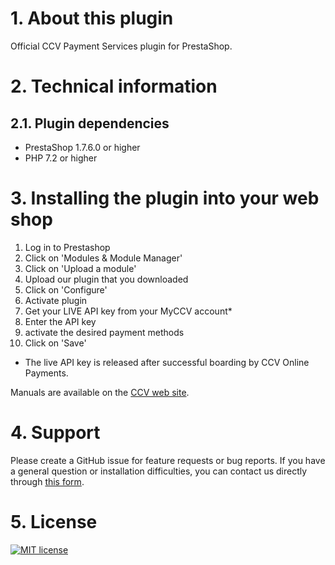 # 1. About this plugin

Official CCV Payment Services plugin for PrestaShop.

# 2. Technical information

## 2.1. Plugin dependencies

- PrestaShop 1.7.6.0 or higher
- PHP 7.2 or higher

# 3. Installing the plugin into your web shop

1. Log in to Prestashop
2. Click on 'Modules & Module Manager'
3. Click on 'Upload a module'
4. Upload our plugin that you downloaded
5. Click on 'Configure'
6. Activate plugin
7. Get your LIVE API key from your MyCCV account*
8. Enter the API key
9. activate the desired payment methods
10. Click on 'Save'

* The live API key is released after successful boarding by CCV Online Payments.

Manuals are available on the [CCV web site](Https://www.ccv.eu/nl/service/support/handleidingen).

# 4. Support

Please create a GitHub issue for feature requests or bug reports. If you have a general question or installation difficulties, you can contact us directly through [this form](https://www.ccv.eu/nl/betaaloplossingen/betaaloplossingen-online/online-payments-voor-developers). 

# 5. License

[![MIT license](https://img.shields.io/github/license/CCV/ccvonlinepayments-prestashop)](https://github.com/CCV/ccvonlinepayments-prestashop/blob/master/LICENSE.txt)
